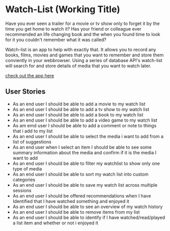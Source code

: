 # Watch-List (Working Title)

Have you ever seen a trailer for a movie or tv show only to forget it by the time you get home to watch it? Has your friend or colleague ever recommended an life changing book and the when you found time to look for it you couldn't remember what it was called? 

Watch-list is an app to help with exactly that. It allows you to record any books, films, movies and games that you want to remember and store them conviently in your webbrowser. Using a series of database API's watch-list will search for and store details of media that you want to watch later.

[check out the app here](https://kev20006.github.io/watchList/)

## User Stories

* As an end user I should be able to add a movie to my watch list
* As an end user I should be able to add a tv show to my watch list
* As an end user I should be able to add a book to my watch list
* As an end user I should be able to add a video game to my watch list
* As am emd user I should be able to add a comment or note to things that i add to my list
* As an end user I should be able to select the media i want to add from a list of suggestions
* As an end user when I select an item I should be able to see some summary information about the media and confirm if it is the media I want to add
* As an end user I should be able to filter my watchlist to show only one type of media
* As an end user I should be able to sort my watch list into custom categories
* As an end user I should be able to save my watch list across multiple sessions
* As an end user I should be offered recommendations when I have Identified that I have watched something and enjoyed it
* As an end user I should be able to see an overview of my watch history
* As an end user I should be able to remove items from my list
* As an end user I should be able to identify if I have watched/read/played a list item and whether or not i enjoyed it



